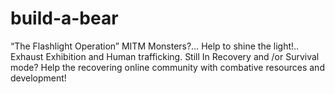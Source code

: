 # build-a-bear
“The Flashlight Operation”  MITM Monsters?…  Help to shine the light!..  Exhaust Exhibition and Human trafficking.  Still In Recovery and /or Survival mode?  Help the recovering online community with combative resources and development!
